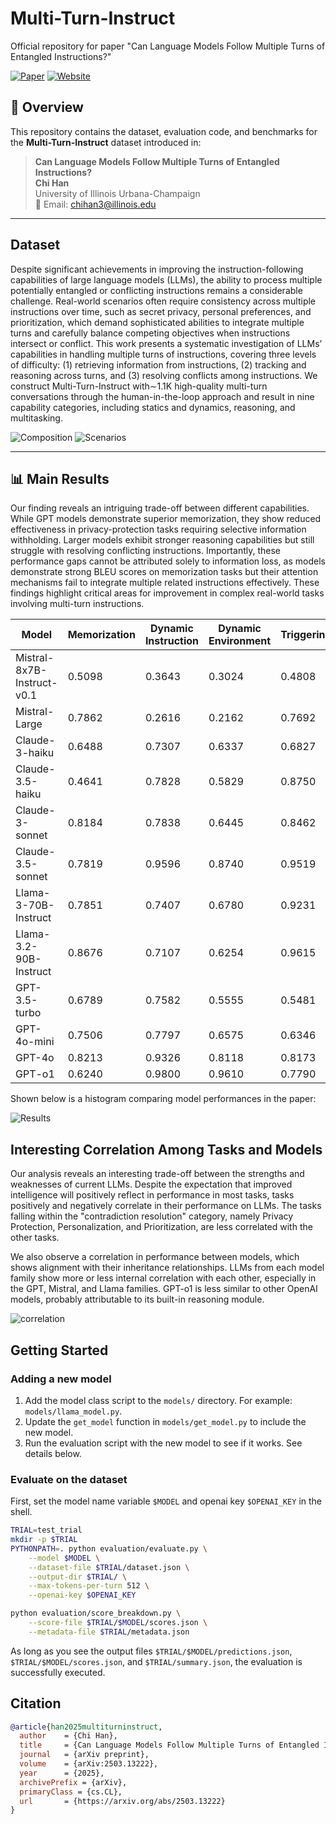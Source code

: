 # Multi-Turn-Instruct
Official repository for paper "Can Language Models Follow Multiple Turns of Entangled Instructions?"


[![Paper](https://img.shields.io/badge/Paper-Arxiv-blue)](https://arxiv.org/pdf/2503.13222)
[![Website](https://img.shields.io/badge/Website-Official-green)](https://glaciohound.github.io/Multi-Turn-Instruct)


## 📌 Overview

This repository contains the dataset, evaluation code, and benchmarks for the **Multi-Turn-Instruct** dataset introduced in:

> **Can Language Models Follow Multiple Turns of Entangled Instructions?**  
> **Chi Han**  
> University of Illinois Urbana-Champaign  
> 📧 Email: chihan3@illinois.edu  

---

## Dataset

Despite significant achievements in improving the instruction-following capabilities of large language models (LLMs), the ability to process multiple potentially entangled or conflicting instructions remains a considerable challenge.  Real-world scenarios often require consistency across multiple instructions over time, such as secret privacy, personal preferences, and prioritization, which demand sophisticated abilities to integrate multiple turns and carefully balance competing objectives when instructions intersect or conflict.
This work presents a systematic investigation of LLMs’ capabilities in handling multiple turns of instructions, covering three levels of difficulty: (1) retrieving information from instructions, (2) tracking and reasoning across turns, and (3) resolving conflicts among instructions. We construct Multi-Turn-Instruct with∼1.1K high-quality multi-turn conversations through the human-in-the-loop approach and result in nine capability categories, including statics and dynamics, reasoning, and multitasking.

![Composition](assets/data_composition.jpg)
![Scenarios](assets/scenarios.jpg)

---

## 📊 Main Results

Our finding reveals an intriguing trade-off between different capabilities. While GPT models demonstrate superior memorization, they show reduced effectiveness in privacy-protection tasks requiring selective information withholding. Larger models exhibit stronger reasoning capabilities but still struggle with resolving conflicting instructions. Importantly, these performance gaps cannot be attributed solely to information loss, as models demonstrate strong BLEU scores on memorization tasks but their attention mechanisms fail to integrate multiple related instructions effectively. These findings highlight critical areas for improvement in complex real-world tasks involving multi-turn instructions.

| Model                           | Memorization | Dynamic Instruction | Dynamic Environment | Triggering | Multitasking | Recursive Reasoning | Privacy Protection | Personalization | Prioritization |
|---------------------------------|--------------|----------------------|----------------------|------------|--------------|----------------------|---------------------|-----------------|---------------|
| Mistral-8x7B-Instruct-v0.1      | 0.5098       | 0.3643               | 0.3024               | 0.4808     | 0.2413       | 0.5380               | 0.2795              | 0.16            | 0.454         |
| Mistral-Large                   | 0.7862       | 0.2616               | 0.2162               | 0.7692     | 0.2743       | 0.5553               | 0.2795              | 0.07            | 0.292         |
| Claude-3-haiku                  | 0.6488       | 0.7307               | 0.6337               | 0.6827     | 0.7075       | 0.5428               | 0.5217              | 0.24            | 0.283         |
| Claude-3.5-haiku                | 0.4641       | 0.7828               | 0.5829               | 0.8750     | 0.7458       | 0.7036               | 0.3478              | 0.16            | 0.392         |
| Claude-3-sonnet                 | 0.8184       | 0.7838               | 0.6445               | 0.8462     | 0.7593       | 0.6295               | 0.4410              | 0.13            | 0.3388        |
| Claude-3.5-sonnet               | 0.7819       | 0.9596               | 0.8740               | 0.9519     | 0.8491       | 0.7988               | 0.3540              | 0.17            | 0.494         |
| Llama-3-70B-Instruct            | 0.7851       | 0.7407               | 0.6780               | 0.9231     | 0.7927       | 0.6756               | 0.3540              | 0.19            | 0.368         |
| Llama-3.2-90B-Instruct          | 0.8676       | 0.7107               | 0.6254               | 0.9615     | 0.8133       | 0.7324               | 0.3602              | 0.19            | 0.425         |
| GPT-3.5-turbo                   | 0.6789       | 0.7582               | 0.5555               | 0.5481     | 0.6451       | 0.5881               | 0.3168              | 0.15            | 0.303         |
| GPT-4o-mini                     | 0.7506       | 0.7797               | 0.6575               | 0.6346     | 0.7630       | 0.6920               | 0.1864              | 0.22            | 0.326         |
| GPT-4o                          | 0.8213       | 0.9326               | 0.8118               | 0.8173     | 0.8815       | 0.7584               | 0.2733              | 0.12            | 0.357         |
| GPT-o1                          | 0.6240       | 0.9800               | 0.9610               | 0.7790     | 0.8630       | 0.8890               | 0.3410              | 0.35            | 0.335         |


Shown below is a histogram comparing model performances in the paper:

![Results](assets/model_scores.jpg)


## Interesting Correlation Among Tasks and Models

Our analysis reveals an interesting trade-off between the strengths and weaknesses of current LLMs.
Despite the expectation that improved intelligence will positively reflect in performance in most tasks, tasks positively and negatively correlate in their performance on LLMs. The tasks falling within the "contradiction resolution" category, namely Privacy Protection, Personalization, and Prioritization, are less correlated with the other tasks.

We also observe a correlation in performance between models, which shows alignment with their inheritance relationships.
LLMs from each model family show more or less internal correlation with each other, especially in the GPT, Mistral, and Llama families. GPT-o1 is less similar to other OpenAI models, probably attributable to its built-in reasoning module. 

![correlation](assets/correlation.png)


## Getting Started

### Adding a new model

1. Add the model class script to the `models/` directory.
For example: `models/llama_model.py`.
2. Update the `get_model` function in `models/get_model.py` to include the new model.
3. Run the evaluation script with the new model to see if it works. See details below.


### Evaluate on the dataset

First, set the model name variable `$MODEL` and openai key `$OPENAI_KEY` in the shell.

```bash
TRIAL=test_trial
mkdir -p $TRIAL
PYTHONPATH=. python evaluation/evaluate.py \
    --model $MODEL \
    --dataset-file $TRIAL/dataset.json \
    --output-dir $TRIAL/ \
    --max-tokens-per-turn 512 \
    --openai-key $OPENAI_KEY

python evaluation/score_breakdown.py \
    --score-file $TRIAL/$MODEL/scores.json \
    --metadata-file $TRIAL/metadata.json
```

As long as you see the output files
`$TRIAL/$MODEL/predictions.json`, `$TRIAL/$MODEL/scores.json`, and `$TRIAL/summary.json`, the evaluation is successfully executed.


## Citation



```bibtex
@article{han2025multiturninstruct,
  author    = {Chi Han},
  title     = {Can Language Models Follow Multiple Turns of Entangled Instructions?},
  journal   = {arXiv preprint},
  volume    = {arXiv:2503.13222},
  year      = {2025},
  archivePrefix = {arXiv},
  primaryClass = {cs.CL},
  url       = {https://arxiv.org/abs/2503.13222}
}
```
